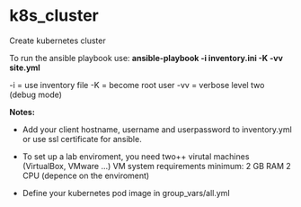 # k8s_cluster
Create kubernetes cluster

To run the ansible playbook use:
**ansible-playbook -i inventory.ini -K -vv site.yml**

-i  = use inventory file
-K  = become root user
-vv = verbose level two (debug mode)

**Notes:**
* Add your client hostname, username and userpassword to inventory.yml or use ssl certificate for ansible.

* To set up a lab enviroment, you need two++ virutal machines (VirtualBox, VMware ...)
VM system requirements minimum:
2 GB RAM
2 CPU (depence on the enviroment)

* Define your kubernetes pod image in group_vars/all.yml
